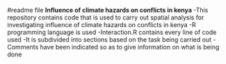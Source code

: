 #readme file
**Influence of climate hazards on conflicts in kenya**
-This repository contains code that is used to carry out spatial analysis for investigating influence of climate hazards on conflicts in kenya
-R programming language is used
-Interaction.R contains every line of code used
-It is subdivided into sections based on the task being carried out
-Comments have been indicated so as to give information on what is being done
